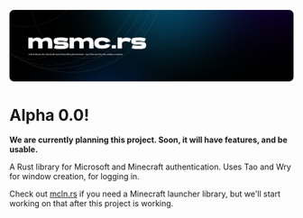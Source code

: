 ![msmc.rs cover](./.github/msmc.rs-cover.png)

# Alpha 0.0!

**We are currently planning this project. Soon, it will have features, and be usable.**

A Rust library for Microsoft and Minecraft authentication. Uses Tao and Wry for window creation, for logging in.

Check out [mcln.rs](https://crates.io/crates/msmc) if you need a Minecraft launcher library, but we'll start working on that after this project is working.
